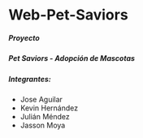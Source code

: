 # Web-Pet-Saviors
##### Proyecto
##### Pet Saviors - Adopción de Mascotas
##### Integrantes: 
* Jose Aguilar
* Kevin Hernández
* Julián Méndez
* Jasson Moya 
